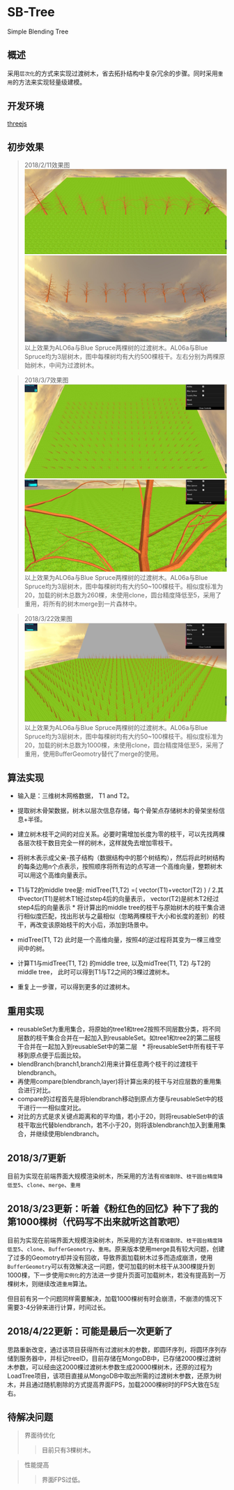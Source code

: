 # SB-Tree
Simple Blending Tree

## 概述
采用`层次化`的方式来实现过渡树木，省去拓扑结构中复杂冗余的步骤。同时采用`重用`的方法来实现轻量级建模。

## 开发环境
[threejs](https://threejs.org/)

## 初步效果
>2018/2/11效果图
![](https://github.com/TYWZ-milk/SB-Tree/raw/master/images/result1.png)
![](https://github.com/TYWZ-milk/SB-Tree/raw/master/images/result2.png)
>以上效果为ALO6a与Blue Spruce两棵树的过渡树木。AL06a与Blue Spruce均为3层树木，图中每棵树均有大约500棵枝干。左右分别为两棵原始树木，中间为过渡树木。

>2018/3/7效果图
![](https://github.com/TYWZ-milk/SB-Tree/raw/master/images/result1_2018.3.7.jpg)
![](https://github.com/TYWZ-milk/SB-Tree/raw/master/images/result2_2018.3.7.jpg)
>以上效果为ALO6a与Blue Spruce两棵树的过渡树木。AL06a与Blue Spruce均为3层树木，图中每棵树均有大约50~100棵枝干。相似度标准为20，加载的树木总数为260棵，未使用clone，圆台精度降低至5，采用了重用，将所有的树木merge到一片森林中。

>2018/3/22效果图
![](https://github.com/TYWZ-milk/SB-Tree/raw/master/images/result3_2018.3.22.jpg)
>以上效果为ALO6a与Blue Spruce两棵树的过渡树木。AL06a与Blue Spruce均为3层树木，图中每棵树均有大约50~100棵枝干。相似度标准为20，加载的树木总数为1000棵，未使用clone，圆台精度降低至5，采用了重用，使用BufferGeomotry替代了merge的使用。

## 算法实现
* 输入是：三维树木网格数据， T1 and T2。

* 提取树木骨架数据，树木以层次信息存储，每个骨架点存储树木的骨架坐标信息+半径。
* 建立树木枝干之间的对应关系。必要时需增加长度为零的枝干，可以先找两棵各层次枝干数目完全一样的树木，这样就免去增加零枝干。
* 将树木表示成父亲-孩子结构（数据结构中的那个树结构），然后将此时树结构的每条边用n个点表示，按照顺序将所有边的点写进一个高维向量，整颗树木可以用这个高维向量表示。
* T1与T2的middle tree是: midTree(T1,T2) =( vector(T1)+vector(T2) ) / 2.其中vector(T1)是树木T1经过step4后的向量表示， vector(T2)是树木T2经过step4后的向量表示
* 将计算出的middle tree的枝干与原始树木的枝干集合进行相似度匹配，找出形状与之最相似（忽略两棵枝干大小和长度的差别）的枝干，再改变该原始枝干的大小后，添加到场景中。
* midTree(T1, T2) 此时是一个高维向量，按照4的逆过程将其变为一棵三维空间中的树。
* 计算T1与midTree(T1, T2) 的middle tree, 以及midTree(T1, T2) 与T2的middle tree， 此时可以得到T1与T2之间的3棵过渡树木。
* 重复上一步骤，可以得到更多的过渡树木。

## 重用实现
* reusableSet为重用集合，将原始的tree1和tree2按照不同层数分类，将不同层数的枝干集合合并在一起加入到reusableSet。如tree1和tree2的第二层枝干合并在一起加入到reusableSet中的第二层
 
* 将reusableSet中所有枝干平移到原点便于后面比较。
* blendBranch(branch1,branch2)用来计算任意两个枝干的过渡枝干blendbranch。
* 再使用compare(blendbranch,layer)将计算出来的枝干与对应层数的重用集合进行对比。
* compare的过程首先是将blendbranch移动到原点方便与reusableSet中的枝干进行一一相似度对比。
* 对比的方式是求关键点距离和的平均值，若小于20，则将reusableSet中的该枝干取出代替blendbranch，若不小于20，则将该blendbranch加入到重用集合，并继续使用blendbranch。
 
## 2018/3/7更新
目前为实现在前端界面大规模渲染树木，所采用的方法有`视锥剔除`、`枝干圆台精度降低至5`、`clone`、`merge`、`重用`

## 2018/3/23更新：听着《粉红色的回忆》种下了我的第1000棵树（代码写不出来就听这首歌吧）
目前为实现在前端界面大规模渲染树木，所采用的方法有`视锥剔除`、`枝干圆台精度降低至5`、`clone`、`BufferGeomotry`、`重用`。原来版本使用merge具有较大问题，创建了过多的Geomotry却并没有回收，导致界面加载树木过多而造成崩溃，使用`BufferGeomotry`可以有效解决这一问题，使可加载的树木枝干从300棵提升到1000棵，下一步使用`实例化`的方法进一步提升页面可加载树木，若没有提高到一万棵树木，则继续改进`重用`算法。

但目前有另一个问题同样需要解决，加载1000棵树有时会崩溃，不崩溃的情况下需要3-4分钟来进行计算，时间过长。

## 2018/4/22更新：可能是最后一次更新了
思路重新改变，通过该项目获得所有过渡树木的参数，即圆环序列，将圆环序列存储到服务器中，并标记treeID，目前存储在MongoDB中，已存储2000棵过渡树木参数，可以经由这2000棵过渡树木参数生成20000棵树木，还原的过程为LoadTree项目，该项目直接从MongoDB中取出所需的过渡树木参数，还原为树木，并且通过随机剔除的方式提高界面FPS，加载2000棵树时的FPS大致在5左右。

## 待解决问题 
 
>界面待优化
>>目前只有3棵树木。
 
 
>性能提高
>>界面FPS过低。
